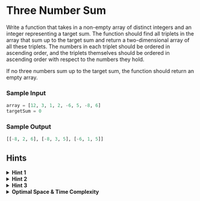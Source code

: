 # Three Number Sum

Write a function that takes in a non-empty array of distinct integers and an
integer representing a target sum. The function should find all triplets in
the array that sum up to the target sum and return a two-dimensional array of
all these triplets. The numbers in each triplet should be ordered in ascending
order, and the triplets themselves should be ordered in ascending order with
respect to the numbers they hold.

If no three numbers sum up to the target sum, the function should return an
empty array.

### Sample Input

```python
array = [12, 3, 1, 2, -6, 5, -8, 6]
targetSum = 0
```

### Sample Output

```python
[[-8, 2, 6], [-8, 3, 5], [-6, 1, 5]]
```

## Hints

<details>
  <summary><b>Hint 1</b></summary>

Using three for loops to calculate the sums of all possible triplets in the array would generate an algorithm that runs
in O(n^3) time, where n is the length of the input array. Can you come up with something faster using only two for
loops?

</details>

<details>
  <summary><b>Hint 2</b></summary>

Try sorting the array and traversing it once. At each number, place a left pointer on the number immediately to the
right of your current number and a right pointer on the final number in the array. Check if the current number, the left
number, and the right number sum up to the target sum. How can you proceed from there, remembering the fact that you
sorted the array?

</details>

<details>
  <summary><b>Hint 3</b></summary>

Since the array is now sorted (see Hint #2), you know that moving the left pointer mentioned in Hint #2 one place to the
right will lead to a greater left number and thus a greater sum. Similarly, you know that moving the right pointer one
place to the left will lead to a smaller right number and thus a smaller sum. This means that, depending on the size of
each triplet's (current number, left number, right number) sum relative to the target sum, you should either move the
left pointer, the right pointer, or both to obtain a potentially valid triplet.

</details>


<details>
  <summary><b>Optimal Space &amp; Time Complexity</b></summary>

O(n^2) time | O(n) space - where n is the length of the input arrayO(n) time | O(k) space - where n is the number of
competitions and k is the number of teams

</details>

